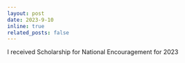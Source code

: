 ```yaml
---
layout: post
date: 2023-9-10
inline: true
related_posts: false
---
```

I received Scholarship for National Encouragement for 2023